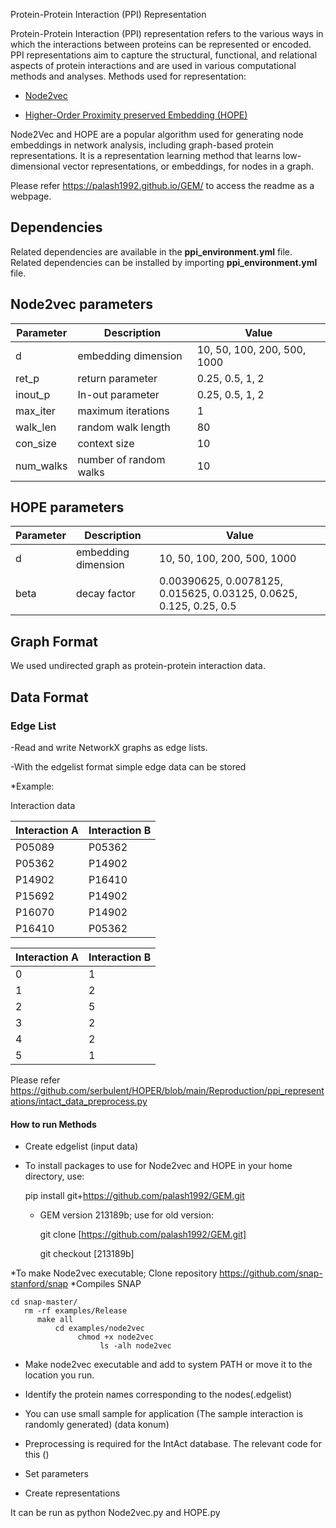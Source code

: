  Protein-Protein Interaction (PPI) Representation

Protein-Protein Interaction (PPI) representation refers to the various ways in which the interactions between proteins can be represented or encoded. PPI representations aim to capture the structural, functional, and relational aspects of protein interactions and are used in various computational methods and analyses.
Methods used for representation:

* [Node2vec](https://www.kdd.org/kdd2016/papers/files/rfp0218-groverA.pdf)

* [Higher-Order Proximity preserved Embedding (HOPE)](https://www.kdd.org/kdd2016/papers/files/rfp0184-ouA.pdf)

Node2Vec and HOPE are a popular algorithm used for generating node embeddings in network analysis, including graph-based protein representations. It is a representation learning method that learns low-dimensional vector representations, or embeddings, for nodes in a graph.

Please refer https://palash1992.github.io/GEM/ to access the readme as a webpage.

## Dependencies

Related dependencies are available in the **ppi_environment.yml** file. Related dependencies can be installed by importing **ppi_environment.yml** file.

## Node2vec parameters
| Parameter  |Description|  Value |
| ------------| ------------| ------------|
|       d     |  embedding dimension   | 10, 50, 100, 200, 500, 1000  |
|     ret_p   |        return parameter    |  0.25, 0.5, 1, 2 |
|    inout_p  |       In-out parameter    |   0.25, 0.5, 1, 2  |
|   max_iter  |        maximum iterations    | 1  |
|   walk_len  |        random walk length    |  80 |
|   con_size  |        context size    |  10 |
|   num_walks |         number of random walks    |10 |




## HOPE parameters

| Parameter  |Description |  Value   | 
| ------------| ------------|------------|
|       d     |  embedding dimension   |10, 50, 100, 200, 500, 1000 |
|      beta     |  decay factor  | 0.00390625, 0.0078125, 0.015625, 0.03125, 0.0625, 0.125, 0.25, 0.5 |



## Graph Format
We used undirected graph as protein-protein interaction data.

## Data Format
### Edge List
-Read and write NetworkX graphs as edge lists.

-With the edgelist format simple edge data can be stored

*Example:

 Interaction data
 
|Interaction A|Interaction B|                
| ------------| ------------|
|  P05089     |   P05362    |
|  P05362	    |   P14902    |
|  P14902     |   P16410    |
|  P15692     |   P14902    |
|  P16070     |   P14902    |
|  P16410     |   P05362    |

</td><td>
 
|Interaction A|Interaction B|
| ------------| ------------|
|  0    |   1    |
|  1    |   2    |
|  2    |   5    |
|  3    |   2    |
|  4    |   2    |
|  5    |   1    |

Please refer https://github.com/serbulent/HOPER/blob/main/Reproduction/ppi_representations/intact_data_preprocess.py 

#### How to run Methods

* Create edgelist (input data)

* To install packages to use for Node2vec and HOPE in your home directory, use:

  pip install git+https://github.com/palash1992/GEM.git

  * GEM version 213189b; use for old version:
  
    git clone [https://github.com/palash1992/GEM.git]
    
    git checkout  [213189b]

*To make Node2vec executable; Clone repository   https://github.com/snap-stanford/snap
*Compiles SNAP

    cd snap-master/
       rm -rf examples/Release
          make all
              cd examples/node2vec
                   chmod +x node2vec
                        ls -alh node2vec

* Make node2vec executable and add to system PATH or move it to the location you run.

* Identify the protein names corresponding to the nodes(.edgelist)

* You can use small sample for application (The sample interaction is randomly generated) (data konum) 

* Preprocessing is required for the IntAct database. The relevant code for this  ()
 
* Set parameters

* Create representations



It can be run  as python Node2vec.py and HOPE.py



